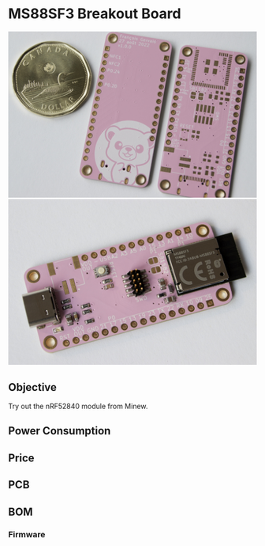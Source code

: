 # MS88SF3 Breakout Board

![Boards](assets/img/IMG_1130.JPG)
![Assembled](assets/img/IMG_1139.JPG)

## Objective

Try out the nRF52840 module from Minew.

## Power Consumption


## Price


## PCB


## BOM


### Firmware

